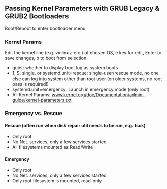 ## Passing Kernel Parameters with GRUB Legacy & GRUB2 Bootloaders
Boot/Reboot to enter bootloader menu

### Kernel Params
Edit the kernel line (e.g. vmlinuz-etc.) of chosen OS, e key for edit, Enter to save changes, b to boot from selection
- quiet: whether to display boot log as system boots
- 1, S, single, or systemd.unit=rescue: single-user/rescue mode, no one else can log into system other than root user (on older systems, no root pass is required!)
- systemd.unit=emergency: Launch in emergency mode (only root)
- All Kernel Params: www.kernel.org/doc/Documentation/admin-guide/kernel-parameters.txt


### Emergency vs. Rescue
#### Rescue (often run when disk repair util needs to be run, e.g. fsck)
- Only root
- No Net. services; only a few services started
- All filesystems mounted as Read/Write

#### Emergency
- Only root
- No Net. services; only a few services started
- Only root filesystem is mounted, read-only
